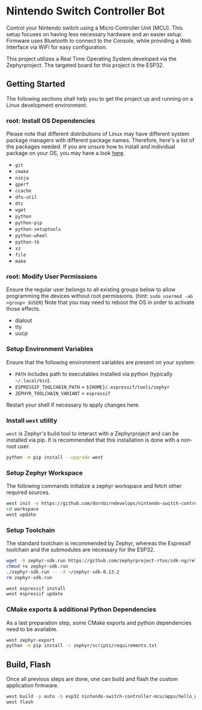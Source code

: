 # Nintendo Switch Controller Bot

Control your Nintendo switch using a Micro Controller Unit (MCU).
This setup focuses on having less necessary hardware and an easier setup.
Firmware uses Bluetooth to connect to the Console, while providing a Web Interface via WiFi for easy configuration.

This project utilizes a Real Time Operating System developed via the Zephyrproject.
The targeted board for this project is the ESP32.

## Getting Started

The following sections shall help you to get the project up and running on a Linux development environment.

### root: Install OS Dependencies

Please note that different distributions of Linux may have different system package managers with different package names. Therefore, here's a list of the packages needed. If you are unsure how to install and individual package on your OS, you may have a look [here](https://command-not-found.com/).

- `git`
- `cmake`
- `ninja`
- `gperf`
- `ccache`
- `dfu-util`
- `dtc`
- `wget`
- `python`
- `python-pip`
- `python-setuptools`
- `python-wheel`
- `python-tk`
- `xz`
- `file`
- `make`

### root: Modify User Permissions

Ensure the regular user belongs to all existing groups below to allow programming the devices without root permissions. (hint: `sudo usermod -aG <group> $USER`)
Note that you may need to reboot the OS in order to activate those effects.

- dialout
- tty
- uucp

### Setup Environment Variables

Ensure that the following environment variables are present on your system:

- `PATH` includes path to executables installed via python (typically `~/.local/bin`).
- `ESPRESSIF_TOOLCHAIN_PATH` = `${HOME}/.espressif/tools/zephyr`
- `ZEPHYR_TOOLCHAIN_VARIANT` = `espressif`

Restart your shell if necessary to apply changes here.

### Install `west` utility

`west` is Zephyr's build tool to interact with a Zephyrproject and can be installed via pip.
It is recommended that this installation is done with a non-root user.

```bash
python -m pip install --upgrade west
```

### Setup Zephyr Workspace

The following commands initialize a zephyr workspace and fetch other required sources.

```bash
west init -m https://github.com/dornbirndevelops/nintendo-switch-controller-mcu --mr rework/esp32-wireless-controller workspace
cd workspace
west update
```

### Setup Toolchain

The standard toolchain is recommended by Zephyr, whereas the Espressif toolchain and the submodules are necessary for the ESP32.

```bash
wget -O zephyr-sdk.run https://github.com/zephyrproject-rtos/sdk-ng/releases/download/v0.13.2/zephyr-sdk-0.13.2-linux-x86_64-setup.run
chmod +x zephyr-sdk.run
./zephyr-sdk.run -- -d ~/zephyr-sdk-0.13.2
rm zephyr-sdk.run
```

```bash
west espressif install
west espressif update
```

### CMake exports & additional Python Dependencies

As a last preparation step, some CMake exports and python dependencies need to be available.

```bash
west zephyr-export
python -m pip install -r zephyr/scripts/requirements.txt
```

## Build, Flash

Once all previous steps are done, one can build and flash the custom application firmware.

```bash
west build -p auto -b esp32 nintendo-switch-controller-mcu/apps/hello_world
west flash
```
